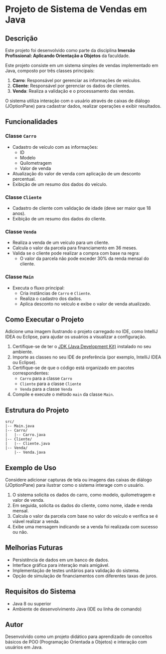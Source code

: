 # Projeto de Sistema de Vendas em Java

## Descrição
Este projeto foi desenvolvido como parte da disciplina **Imersão Profissional: Aplicando Orientação a Objetos** da faculdade.

Este projeto consiste em um sistema simples de vendas implementado em Java, composto por três classes principais:

1. **Carro**: Responsável por gerenciar as informações de veículos.
2. **Cliente**: Responsável por gerenciar os dados de clientes.
3. **Venda**: Realiza a validação e o processamento das vendas.

O sistema utiliza interação com o usuário através de caixas de diálogo (JOptionPane) para cadastrar dados, realizar operações e exibir resultados.

## Funcionalidades

### Classe `Carro`
- Cadastro de veículo com as informações:
  - ID
  - Modelo
  - Quilometragem
  - Valor de venda
- Atualização do valor de venda com aplicação de um desconto percentual.
- Exibição de um resumo dos dados do veículo.

### Classe `Cliente`
- Cadastro de cliente com validação de idade (deve ser maior que 18 anos).
- Exibição de um resumo dos dados do cliente.

### Classe `Venda`
- Realiza a venda de um veículo para um cliente.
- Calcula o valor da parcela para financiamento em 36 meses.
- Valida se o cliente pode realizar a compra com base na regra:
  - O valor da parcela não pode exceder 30% da renda mensal do cliente.

### Classe `Main`
- Executa o fluxo principal:
  - Cria instâncias de `Carro` e `Cliente`.
  - Realiza o cadastro dos dados.
  - Aplica desconto no veículo e exibe o valor de venda atualizado.

## Como Executar o Projeto

Adicione uma imagem ilustrando o projeto carregado no IDE, como IntelliJ IDEA ou Eclipse, para ajudar os usuários a visualizar a configuração.

1. Certifique-se de ter o [JDK (Java Development Kit)](https://www.oracle.com/java/technologies/javase-jdk-downloads.html) instalado no seu ambiente.
2. Importe as classes no seu IDE de preferência (por exemplo, IntelliJ IDEA ou Eclipse).
3. Certifique-se de que o código está organizado em pacotes correspondentes:
   - `Carro` para a classe `Carro`
   - `Cliente` para a classe `Cliente`
   - `Venda` para a classe `Venda`
4. Compile e execute o método `main` da classe `Main`.

## Estrutura do Projeto
```
src/
|-- Main.java
|-- Carro/
|   |-- Carro.java
|-- Cliente/
|   |-- Cliente.java
|-- Venda/
    |-- Venda.java
```

## Exemplo de Uso
Considere adicionar capturas de tela ou imagens das caixas de diálogo (JOptionPane) para ilustrar como o sistema interage com o usuário.

1. O sistema solicita os dados do carro, como modelo, quilometragem e valor de venda.
2. Em seguida, solicita os dados do cliente, como nome, idade e renda mensal.
3. Calcula o valor da parcela com base no valor do veículo e verifica se é viável realizar a venda.
4. Exibe uma mensagem indicando se a venda foi realizada com sucesso ou não.

## Melhorias Futuras
- Persistência de dados em um banco de dados.
- Interface gráfica para interação mais amigável.
- Implementação de testes unitários para validação do sistema.
- Opção de simulação de financiamentos com diferentes taxas de juros.

## Requisitos do Sistema
- Java 8 ou superior
- Ambiente de desenvolvimento Java (IDE ou linha de comando)

## Autor
Desenvolvido como um projeto didático para aprendizado de conceitos básicos de POO (Programação Orientada a Objetos) e interação com usuários em Java.

